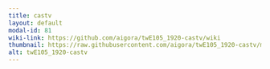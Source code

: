 ```yaml
---
title: castv
layout: default
modal-id: 81
wiki-link: https://github.com/aigora/twE105_1920-castv/wiki
thumbnail: https://raw.githubusercontent.com/aigora/twE105_1920-castv/master/logo.png
alt: twE105_1920-castv
---
```

